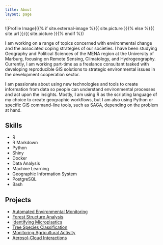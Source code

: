 ```yaml
---
title: About
layout: page
---
```

![Profile Image]({% if site.external-image %}{{ site.picture }}{% else %}{{ site.url }}/{{ site.picture }}{% endif %})

<p>I am working on a range of topics concerned with environmental change and the associated coping strategies of our societies. I have been studying Geography and Political Sciences of the MENA region at the University of Marburg, focusing on Remote Sensing, Climatology, and Hydrogeography. Currently, I am working part-time as a freelance consultant tasked with developing reproducible GIS solutions to strategic environmental issues in the development cooperation sector.  </p>

<p>I am passionate about using new technologies and tools to create information from data so people can understand environmental processes and act upon the insights. Mostly, I am using R as the scripting language of my choice to create geographic workflows, but I am also using Python or specific GIS command-line tools, such as SAGA, depending on the problem at hand. </p>


<h2>Skills</h2>

<ul class="skill-list">
	<li>R</li>
    <li>R Markdown</li>
	<li>Python</li>
	<li>Shiny</li>
    <li>Docker</li>
	<li>Data Analysis</li>
	<li>Machine Learning</li>
	<li>Geographic Information System</li>
	<li>PostgreSQL</li>
    <li>Bash</li>
</ul>


<h2>Projects</h2>

<ul>
	<li><a href="https://github.com/goergen95/sensorbox-docu/">Automated Environmental Monitoring</a></li>
	<li><a href="https://github.com/goergen95/mof_caldern/">Forest Structure Analysis</a></li>
	<li><a href="https://github.com/goergen95/polymeRID/">Identifying Microplastics</a></li>
    <li><a href="https://github.com/goergen95/forestPhenology/">Tree Species Classification</a></li>
    <li><a href="https://github.com/goergen95/AgriIBB/">Monitoring Agricultural Activity</a></li>
<li><a href="https://github.com/goergen95/aciASB/">Aerosol-Cloud Interactions</a></li>
</ul>

